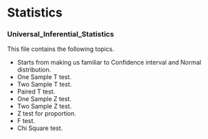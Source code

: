 # Statistics

### Universal_Inferential_Statistics
  This file contains the following topics. <br/>
  
- Starts from making us familiar to Confidence interval and Normal distribution.
- One Sample T test.
- Two Sample T test.
- Paired T test.
- One Sample Z test.
- Two Sample Z test.
- Z test for proportion.
- F test.
- Chi Square test.
